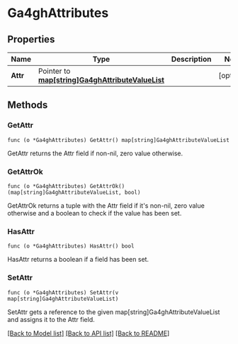 # Ga4ghAttributes

## Properties

Name | Type | Description | Notes
------------ | ------------- | ------------- | -------------
**Attr** | Pointer to [**map[string]Ga4ghAttributeValueList**](ga4ghAttributeValueList.md) |  | [optional] 

## Methods

### GetAttr

`func (o *Ga4ghAttributes) GetAttr() map[string]Ga4ghAttributeValueList`

GetAttr returns the Attr field if non-nil, zero value otherwise.

### GetAttrOk

`func (o *Ga4ghAttributes) GetAttrOk() (map[string]Ga4ghAttributeValueList, bool)`

GetAttrOk returns a tuple with the Attr field if it's non-nil, zero value otherwise
and a boolean to check if the value has been set.

### HasAttr

`func (o *Ga4ghAttributes) HasAttr() bool`

HasAttr returns a boolean if a field has been set.

### SetAttr

`func (o *Ga4ghAttributes) SetAttr(v map[string]Ga4ghAttributeValueList)`

SetAttr gets a reference to the given map[string]Ga4ghAttributeValueList and assigns it to the Attr field.


[[Back to Model list]](../README.md#documentation-for-models) [[Back to API list]](../README.md#documentation-for-api-endpoints) [[Back to README]](../README.md)


